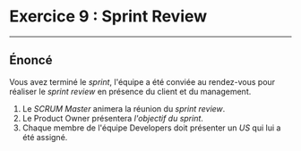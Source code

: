 # Exercice 9 : Sprint Review

---

## Énoncé

Vous avez terminé le *sprint*, l'équipe a été conviée au rendez-vous pour réaliser le *sprint review* en présence du client et du management.

1. Le *SCRUM Master* animera la réunion du *sprint review*.
2. Le Product Owner présentera *l'objectif du sprint*.
3. Chaque membre de l'équipe Developers doit présenter un  *US* qui lui a été assigné.